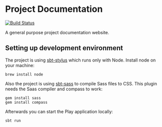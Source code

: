 # Project Documentation

[![Build Status](https://api.travis-ci.org/typesafehub/project-doc.png?branch=master)](https://travis-ci.org/typesafehub/project-doc)

A general purpose project documentation website.

## Setting up development environment
The project is using [sbt-stylus](https://github.com/huntc/sbt-stylus) which runs only with Node. Install node on your machine:
```
brew install node
```

Also the project is using [sbt-sass](https://github.com/ShaggyYeti/sbt-sass) to compile Sass files to CSS. This plugin needs the Saas compiler and compass to work:
```
gem install sass
gem install compass
```

Afterwards you can start the Play application locally:
```
sbt run
```